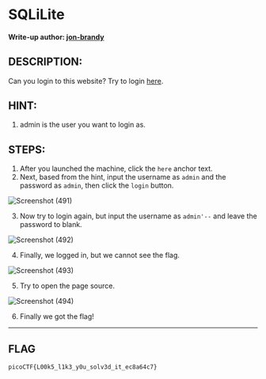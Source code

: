 # SQLiLite
#### Write-up author: [jon-brandy](https://github.com/jon-brandy)
## DESCRIPTION:
Can you login to this website? Try to login [here]().
## HINT:
1. admin is the user you want to login as.
## STEPS:
1. After you launched the machine, click the `here` anchor text.
2. Next, based from the hint, input the username as `admin` and the password as `admin`, then click the `login` button.

![Screenshot (491)](https://user-images.githubusercontent.com/70703371/175800236-23154eef-6e21-49b1-ba5d-9fca70ebe925.png)

3. Now try to login again, but input the username as `admin'--` and leave the password to blank.

![Screenshot (492)](https://user-images.githubusercontent.com/70703371/175800273-6f6297e7-d34a-4912-a07c-a04f1a4e172b.png)

4. Finally, we logged in, but we cannot see the flag.

![Screenshot (493)](https://user-images.githubusercontent.com/70703371/175800279-08919b39-5910-465a-80de-c09cad636481.png)

5. Try to open the page source.

![Screenshot (494)](https://user-images.githubusercontent.com/70703371/175800316-6352609d-4e82-4109-a82a-935a537ecc1f.png)

6. Finally we got the flag!

---

## FLAG
```
picoCTF{L00k5_l1k3_y0u_solv3d_it_ec8a64c7}
```
